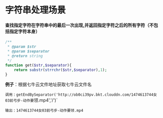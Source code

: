 # 字符串处理场景

#### 查找指定字符在字符串中的最后一次出现,并返回指定字符之后的所有字符（不包括指定字符本身）
```php
/**
 * @param $str
 * @param $separator
 * @return string
 */
function get($str,$separator){
    return substr(strrchr($str,$separator),1);
}
```
**例子**：根据七牛云文件地址获取七牛云文件名

`调用` : `getEndBySeparator('http://ob0ci39pv.bkt.clouddn.com/1474613744女03前弓步-动作要`领.mp4','/')`

`输出` : `1474613744女03前弓步-动作要领.mp4`
